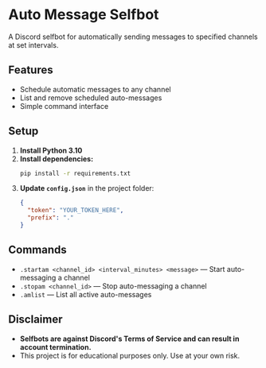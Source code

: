 # Auto Message Selfbot

A Discord selfbot for automatically sending messages to specified channels at set intervals.

## Features
- Schedule automatic messages to any channel
- List and remove scheduled auto-messages
- Simple command interface

## Setup
1. **Install Python 3.10**
2. **Install dependencies:**
   ```sh
   pip install -r requirements.txt
   ```
3. **Update `config.json`** in the project folder:
   ```json
   {
     "token": "YOUR_TOKEN_HERE",
     "prefix": "."
   }
   ```

## Commands
- `.startam <channel_id> <interval_minutes> <message>` — Start auto-messaging a channel
- `.stopam <channel_id>` — Stop auto-messaging a channel
- `.amlist` — List all active auto-messages

## Disclaimer
- **Selfbots are against Discord's Terms of Service and can result in account termination.**
- This project is for educational purposes only. Use at your own risk.
